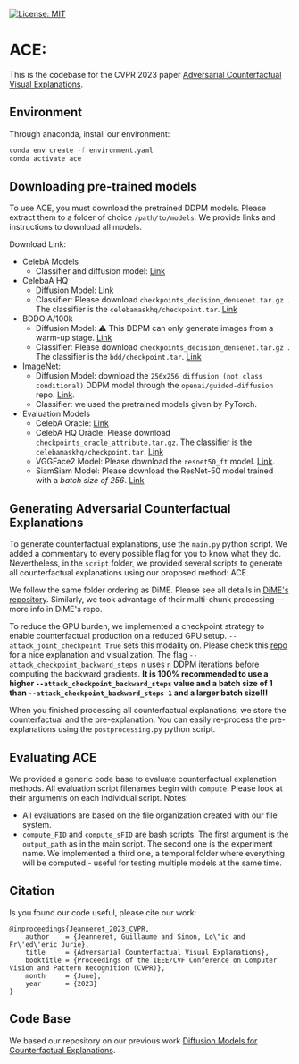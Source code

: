  [![License: MIT](https://img.shields.io/badge/License-MIT-yellow.svg)](https://opensource.org/licenses/MIT)

# ACE:

This is the codebase for the CVPR 2023 paper [Adversarial Counterfactual Visual Explanations](http://arxiv.org/abs/2303.09962).

## Environment

Through anaconda, install our environment:

```bash
conda env create -f environment.yaml
conda activate ace
``` 

## Downloading pre-trained models

To use ACE, you must download the pretrained DDPM models. Please extract them to a folder of choice `/path/to/models`. We provide links and instructions to download all models.

Download Link:

* CelebA Models
    - Classifier and diffusion model: [Link](https://huggingface.co/guillaumejs2403/DiME)
* CelebaA HQ
    - Diffusion Model: [Link](https://huggingface.co/guillaumejs2403/ACE)
    - Classifier: Please download `checkpoints_decision_densenet.tar.gz `. The classifier is the `celebamaskhq/checkpoint.tar`. [Link](https://github.com/valeoai/STEEX/releases)
* BDDOIA/100k
    - Diffusion Model: :warning: This DDPM can only generate images from a warm-up stage. [Link](https://huggingface.co/guillaumejs2403/ACE)
    - Classifier: Please download `checkpoints_decision_densenet.tar.gz `. The classifier is the `bdd/checkpoint.tar`. [Link](https://github.com/valeoai/STEEX/releases)
* ImageNet: 
    - Diffusion Model: download the `256x256 diffusion (not class conditional)` DDPM model through the `openai/guided-diffusion` repo. [Link](https://github.com/openai/guided-diffusion).
    - Classifier: we used the pretrained models given by PyTorch.
* Evaluation Models
    - CelebA Oracle: [Link](https://huggingface.co/guillaumejs2403/DiME)
    - CelebA HQ Oracle: Please download `checkpoints_oracle_attribute.tar.gz`. The classifier is the `celebamaskhq/checkpoint.tar`. [Link](https://github.com/valeoai/STEEX/releases)
    - VGGFace2 Model: Please download the `resnet50_ft` model. [Link](https://github.com/cydonia999/VGGFace2-pytorch).
    - SiamSiam Model: Please download the ResNet-50 model trained with a *batch size of 256*. [Link](https://github.com/facebookresearch/simsiam#models-and-logs)


## Generating Adversarial Counterfactual Explanations

To generate counterfactual explanations, use the `main.py` python script. We added a commentary to every possible flag for you to know what they do. Nevertheless, in the `script` folder, we provided several scripts to generate all counterfactual explanations using our proposed method: ACE. 

We follow the same folder ordering as DiME. Please see all details in [DiME's repository](https://github.com/guillaumejs2403/DiME#extracting-counterfactual-explanations). Similarly, we took advantage of their multi-chunk processing -- more info in DiME's repo.

To reduce the GPU burden, we implemented a checkpoint strategy to enable counterfactual production on a reduced GPU setup. `--attack_joint_checkpoint True` sets this modality on. Please check this [repo](https://github.com/cybertronai/gradient-checkpointing#how-it-works) for a nice explanation and visualization. The flag `--attack_checkpoint_backward_steps n` uses `n` DDPM iterations before computing the backward gradients. **It is 100% recommended to use a higher `--attack_checkpoint_backward_steps` value and a batch size of 1 than `--attack_checkpoint_backward_steps 1` and a larger batch size!!!** 

When you finished processing all counterfactual explanations, we store the counterfactual and the pre-explanation. You can easily re-process the pre-explanations using the `postprocessing.py` python script.

## Evaluating ACE

We provided a generic code base to evaluate counterfactual explanation methods. All evaluation script filenames begin with `compute`. Please look at their arguments on each individual script.
Notes: 
* All evaluations are based on the file organization created with our file system.
* `compute_FID` and `compute_sFID` are bash scripts. The first argument is the `output_path` as in the main script. The second one is the experiment name. We implemented a third one, a temporal folder where everything will be computed - useful for testing multiple models at the same time.

## Citation

Is you found our code useful, please cite our work:
```
@inproceedings{Jeanneret_2023_CVPR,
    author    = {Jeanneret, Guillaume and Simon, Lo\"ic and Fr\'ed\'eric Jurie},
    title     = {Adversarial Counterfactual Visual Explanations},
    booktitle = {Proceedings of the IEEE/CVF Conference on Computer Vision and Pattern Recognition (CVPR)},
    month     = {June},
    year      = {2023}
}
``` 


## Code Base

We based our repository on our previous work [Diffusion Models for Counterfactual Explanations](https://github.com/guillaumejs2403/DiME).
